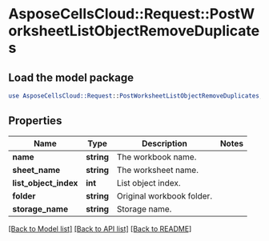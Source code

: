 # AsposeCellsCloud::Request::PostWorksheetListObjectRemoveDuplicates 

## Load the model package
```perl
use AsposeCellsCloud::Request::PostWorksheetListObjectRemoveDuplicates;
```

## Properties
Name | Type | Description | Notes
------------ | ------------- | ------------- | -------------
**name** | **string** | The workbook name. |
**sheet_name** | **string** | The worksheet name. |
**list_object_index** | **int** | List object index. |
**folder** | **string** | Original workbook folder. |
**storage_name** | **string** | Storage name. |  

[[Back to Model list]](../README.md#documentation-for-requests) [[Back to API list]](../README.md#documentation-for-api-endpoints) [[Back to README]](../README.md)

